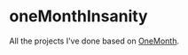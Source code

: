 # oneMonthInsanity
All the projects I've done based on <a href="https://onemonth.com/">OneMonth</a>.
